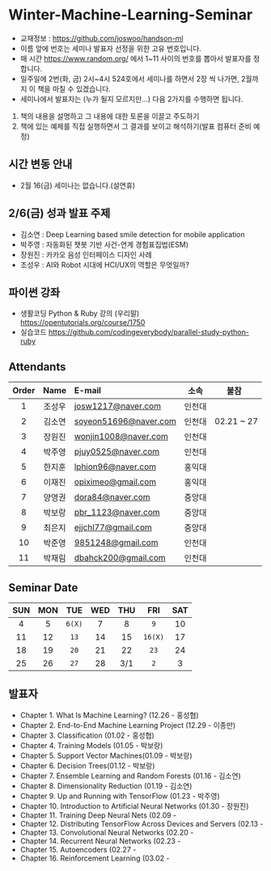 # Winter-Machine-Learning-Seminar

- 교재정보 : https://github.com/joswoo/handson-ml
- 이름 앞에 번호는 세미나 발표자 선정을 위한 고유 번호입니다. 
- 매 시간 https://www.random.org/ 에서 1~11 사이의 번호를 뽑아서 발표자를 정합니다. 
- 일주일에 2번(화, 금) 2시~4시 524호에서 세미나를 하면서 2장 씩 나가면, 2월까지 이 책을 마칠 수 있겠습니다.
- 세미나에서 발표자는 (누가 될지 모르지만...) 다음 2가지를 수행하면 됩니다.
1) 책의 내용을 설명하고 그 내용에 대한 토론을 이끌고 주도하기
2) 책에 있는 예제를 직접 실행하면서 그 결과를 보이고 해석하기(발표 컴퓨터 준비 예정)

## 시간 변동 안내
- 2월 16(금) 세미나는 없습니다.(설연휴)

## 2/6(금) 성과 발표 주제
- 김소연 : Deep Learning based smile detection for mobile application
- 박주영 : 자동화된 챗봇 기반 사건-연계 경험표집법(ESM)
- 장원진 : 카카오 음성 인터페이스 디자인 사례
- 조성우 : AI와 Robot 시대에 HCI/UX의 역할은 무엇일까?

## 파이썬 강좌
- 생활코딩 Python & Ruby 강의 (우리말)
<https://opentutorials.org/course/1750>
- 실습코드
<https://github.com/codingeverybody/parallel-study-python-ruby>

## Attendants
 Order | Name | E-mail            | 소속 | 불참   
 :---: | :--: | :-----------------| :--: | :-------: 
 1| 조성우 | josw1217@naver.com     | 인천대 | 
 2| 김소연 | soyeon51696@naver.com  | 인천대 | 02.21 ~ 27
 3| 장원진 | wonjin1008@naver.com   | 인천대 | 
 4| 박주영 | pjuy0525@naver.com     | 인천대 | 
 5| 한지훈 | lphion96@naver.com     | 홍익대 |           
 6| 이재진 | opiximeo@gmail.com     | 홍익대 |           
 7| 양영권 | dora84@naver.com       | 중앙대 |
 8| 박보랑 | pbr_1123@naver.com     | 중앙대 |
 9| 최은지 | ejjchl77@gmail.com     | 중앙대 | 
 10| 박준영 | 9851248@gmail.com     | 인천대 | 
 11| 박재림 | dbahck200@gmail.com   | 인천대 |

## Seminar Date
SUN | MON | TUE | WED | THU | FRI | SAT
:-: | :-: | :-: | :-: | :-: | :-: | :-:
4 | 5 | `6(X)` | 7 | 8 | `9` | 10
11 | 12 | `13` | 14 | 15 | `16(X)` | 17
18 | 19 | `20` | 21 | 22 | `23` | 24
25 | 26 | `27` | 28 | 3/1 | `2` | 3


## 발표자
- Chapter 1. What Is Machine Learning? (12.26 - 홍성협)
- Chapter 2. End-to-End Machine Learning Project (12.29 - 이종만)
- Chapter 3. Classification (01.02 - 홍성협)
- Chapter 4. Training Models (01.05 - 박보랑)
- Chapter 5. Support Vector Machines(01.09 - 박보랑)
- Chapter 6. Decision Trees(01.12 - 박보랑)
- Chapter 7. Ensemble Learning and Random Forests (01.16 - 김소연)
- Chapter 8. Dimensionality Reduction (01.19 - 김소연)
- Chapter 9. Up and Running with TensorFlow (01.23 - 박주영)
- Chapter 10. Introduction to Artificial Neural Networks (01.30 - 장원진)
- Chapter 11. Training Deep Neural Nets (02.09 - 
- Chapter 12. Distributing TensorFlow Across Devices and Servers (02.13 - 
- Chapter 13. Convolutional Neural Networks (02.20 -  
- Chapter 14. Recurrent Neural Networks (02.23 - 
- Chapter 15. Autoencoders (02.27 -  
- Chapter 16. Reinforcement Learning (03.02 - 

